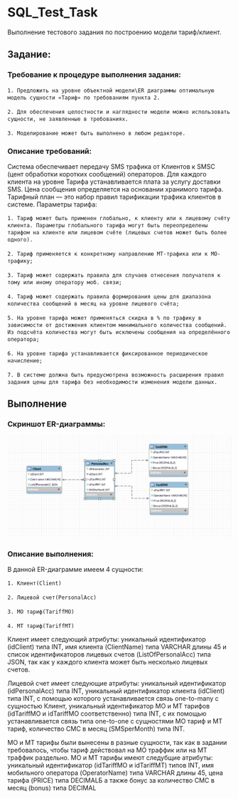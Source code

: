 # SQL_Test_Task
Выполнение тестового задания по построению модели тариф/клиент.

## Задание:
### Требование к процедуре выполнения задания:

    1. Предложить на уровне объектной модели\ER диаграммы оптимальную модель сущности «Тариф» по требованиям пункта 2.
    
    2. Для обеспечения целостности и наглядности модели можно использовать сущности, не заявленные в требованиях.
    
    3. Моделирование может быть выполнено в любом редакторе. 
    
### Описание требований:

Система обеспечивает передачу SMS трафика от Клиентов к SMSC (цент обработки коротких сообщений) операторов. Для каждого клиента на уровне Тарифа устанавливается плата за услугу доставки SMS. Цена сообщения определяется на основании хранимого тарифа. Тарифный план — это набор правил тарификации трафика клиентов в системе. Параметры тарифа:

    1. Тариф может быть применен глобально, к клиенту или к лицевому счёту клиента. Параметры глобального тарифа могут быть переопределены тарифом на клиенте или лицевом счёте (лицевых счетов может быть более одного).   
    
    2. Тариф применяется к конкретному направлению МТ-трафика или к МО-трафику;
    
    3. Тариф может содержать правила для случаев отнесения получателя к тому или иному оператору моб. связи;
    
    4. Тариф может содержать правила формирования цены для диапазона количества сообщений в месяц на уровне лицевого счёта;
    
    5. На уровне тарифа может применяться скидка в % по трафику в зависимости от достижения клиентом минимального количества сообщений. Из подсчёта количества могут быть исключены сообщения на определённого оператора;
    
    6. На уровне тарифа устанавливается фиксированное периодическое начисление;
    
    7. В системе должна быть предусмотрена возможность расширения правил задания цены для тарифа без необходимости изменения модели данных. 

## Выполнение
### Скриншот ER-диаграммы:
![alt text](screenshots/model.PNG "ER-диаграмма")

### Описание выполнения:
В данной ER-диаграмме имеем 4 сущности:

    1. Клиент(Client)
    
    2. Лицевой счет(PersonalAcc)
    
    3. МО тариф(TariffMO)
    
    4. МТ тариф(TariffMT)
  
Клиент имеет следующий атрибуты: уникальный идентификатор (idClient) типа INT, имя клиента (ClientName) типа VARCHAR длины 45 и список идентификаторов лицевых счетов (ListOfPersonalAcc) типа JSON, так как у каждого клиента может быть несколько лицевых счетов.

Лицевой счет имеет следующие атрибуты: уникальный идентификатор (idPersonalAcc) типа INT, уникальный идентификатор клиента (idClient) типа INT, с помощью которого устанавливается связь one-to-many c сущностью Клиент, уникальный идентификатор МО и МТ тарифов (idTariffMO и idTariffMO соответственно) типа INT, с их помощью устанавливается связь типа one-to-one с сущностями МО тариф и МТ тариф, количество СМС в месяц (SMSperMonth) типа INT.

МО и МТ тарифы были вынесены в разные сущности, так как в задании требовалось, чтобы тариф действовал на МО траффик или на МТ траффик раздельно. МО и МТ тарифы имеют следубщие атрибуты: уникальный идентификатор (idTariffMO и idTariffMT) типов INT, имя мобильного оператора (OperatorName) типа VARCHAR длины 45, цена тарифа (PRICE) типа DECIMALБ а также бонус за количество СМС в месяц (bonus) типа DECIMAL
